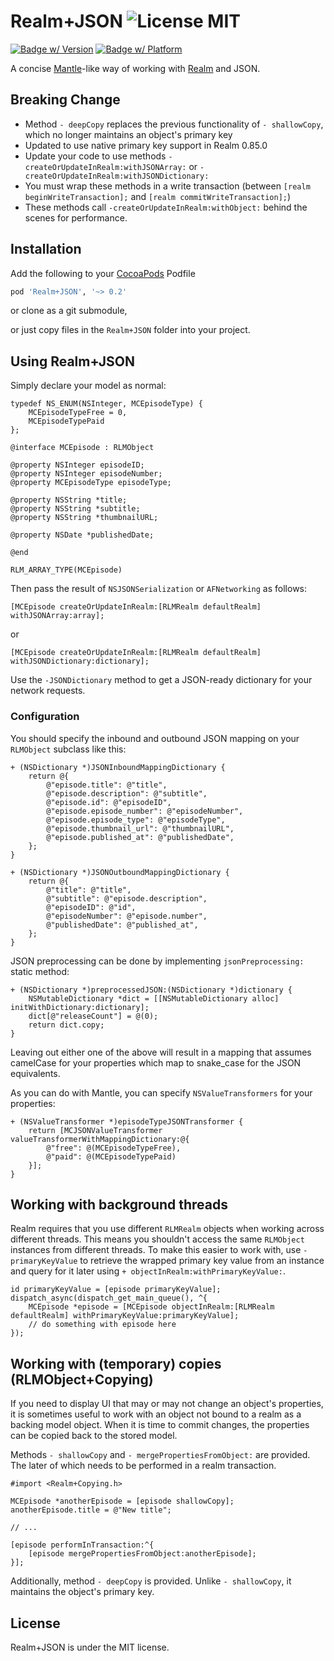 Realm+JSON ![License MIT](https://go-shields.herokuapp.com/license-MIT-blue.png)
==========

[![Badge w/ Version](https://cocoapod-badges.herokuapp.com/v/Realm+JSON/badge.png)](https://github.com/matthewcheok/Realm-JSON)
[![Badge w/ Platform](https://cocoapod-badges.herokuapp.com/p/Realm+JSON/badge.svg)](https://github.com/matthewcheok/Realm-JSON)

A concise [Mantle](https://github.com/Mantle/Mantle)-like way of working with [Realm](https://github.com/realm/realm-cocoa) and JSON.

## Breaking Change

- Method `- deepCopy` replaces the previous functionality of `- shallowCopy`, which no longer maintains an object's primary key
- Updated to use native primary key support in Realm 0.85.0
- Update your code to use methods `-createOrUpdateInRealm:withJSONArray:` or `-createOrUpdateInRealm:withJSONDictionary:`
- You must wrap these methods in a write transaction (between `[realm beginWriteTransaction];` and `[realm commitWriteTransaction];`)
- These methods call `-createOrUpdateInRealm:withObject:` behind the scenes for performance.

## Installation

Add the following to your [CocoaPods](http://cocoapods.org/) Podfile

```ruby
pod 'Realm+JSON', '~> 0.2'
```

or clone as a git submodule,

or just copy files in the ```Realm+JSON``` folder into your project.

## Using Realm+JSON

Simply declare your model as normal:

```ObjC
typedef NS_ENUM(NSInteger, MCEpisodeType) {
    MCEpisodeTypeFree = 0,
    MCEpisodeTypePaid
};

@interface MCEpisode : RLMObject

@property NSInteger episodeID;
@property NSInteger episodeNumber;
@property MCEpisodeType episodeType;

@property NSString *title;
@property NSString *subtitle;
@property NSString *thumbnailURL;

@property NSDate *publishedDate;

@end

RLM_ARRAY_TYPE(MCEpisode)
```

Then pass the result of `NSJSONSerialization` or `AFNetworking` as follows:

```ObjC
[MCEpisode createOrUpdateInRealm:[RLMRealm defaultRealm] withJSONArray:array];
```
or
```ObjC
[MCEpisode createOrUpdateInRealm:[RLMRealm defaultRealm] withJSONDictionary:dictionary];
```

Use the `-JSONDictionary` method to get a JSON-ready dictionary for your network requests.

### Configuration

You should specify the inbound and outbound JSON mapping on your `RLMObject` subclass like this:

```ObjC
+ (NSDictionary *)JSONInboundMappingDictionary {
    return @{
        @"episode.title": @"title",
        @"episode.description": @"subtitle",
        @"episode.id": @"episodeID",
        @"episode.episode_number": @"episodeNumber",
        @"episode.episode_type": @"episodeType",
        @"episode.thumbnail_url": @"thumbnailURL",
        @"episode.published_at": @"publishedDate",
    };
}
```

```ObjC
+ (NSDictionary *)JSONOutboundMappingDictionary {
    return @{
        @"title": @"title",
        @"subtitle": @"episode.description",
        @"episodeID": @"id",
        @"episodeNumber": @"episode.number",
        @"publishedDate": @"published_at",
    };
}
```

JSON preprocessing can be done by implementing `jsonPreprocessing:` static method:

```ObjC
+ (NSDictionary *)preprocessedJSON:(NSDictionary *)dictionary {
    NSMutableDictionary *dict = [[NSMutableDictionary alloc] initWithDictionary:dictionary];
    dict[@"releaseCount"] = @(0);
    return dict.copy;
}
```

Leaving out either one of the above will result in a mapping that assumes camelCase for your properties which map to snake_case for the JSON equivalents.

As you can do with Mantle, you can specify `NSValueTransformers` for your properties:

```ObjC
+ (NSValueTransformer *)episodeTypeJSONTransformer {
    return [MCJSONValueTransformer valueTransformerWithMappingDictionary:@{
        @"free": @(MCEpisodeTypeFree),
        @"paid": @(MCEpisodeTypePaid)
    }];
}
```

## Working with background threads

Realm requires that you use different `RLMRealm` objects when working across different threads. This means you shouldn't access the same `RLMObject` instances from different threads. To make this easier to work with, use `- primaryKeyValue` to retrieve the wrapped primary key value from an instance and query for it later using `+ objectInRealm:withPrimaryKeyValue:`.

```ObjC
id primaryKeyValue = [episode primaryKeyValue];
dispatch_async(dispatch_get_main_queue(), ^{
    MCEpisode *episode = [MCEpisode objectInRealm:[RLMRealm defaultRealm] withPrimaryKeyValue:primaryKeyValue];
    // do something with episode here
});
```

## Working with (temporary) copies (RLMObject+Copying)

If you need to display UI that may or may not change an object's properties, it is sometimes useful to work with an object not bound to a realm as a backing model object. When it is time to commit changes, the properties can be copied back to the stored model.

Methods `- shallowCopy` and `- mergePropertiesFromObject:` are provided. The later of which needs to be performed in a realm transaction.

```ObjC
#import <Realm+Copying.h>

MCEpisode *anotherEpisode = [episode shallowCopy];
anotherEpisode.title = @"New title";

// ...

[episode performInTransaction:^{
    [episode mergePropertiesFromObject:anotherEpisode];
}];
```

Additionally, method `- deepCopy` is provided. Unlike `- shallowCopy`, it maintains the object's primary key.

## License

Realm+JSON is under the MIT license.
